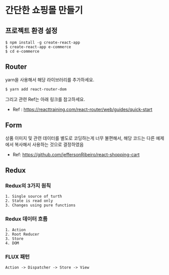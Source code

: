 # 간단한 쇼핑몰 만들기

## 프로젝트 환경 설정

```
$ npm install -g create-react-app
$ create-react-app e-commerce
$ cd e-commerce
```

## Router

yarn을 사용해서 해당 라이브러리를 추가하세요.

```
$ yarn add react-router-dom
```

그리고 관련 Ref는 아래 링크를 참고하세요.

* Ref : https://reacttraining.com/react-router/web/guides/quick-start

## Form

상품 이미지 및 관련 데이터를 별도로 코딩하는게 너무 불편해서, 해당 코드는 다른 예제에서 복사해서 사용하는 것으로 결정하였음

* Ref: https://github.com/jeffersonRibeiro/react-shopping-cart

## Redux

### Redux의 3가지 원칙

```
1. Single source of turth
2. State is read only
3. Changes using pure functions
```

### Redux 데이터 흐름

```
1. Action
2. Root Reducer
3. Store
4. DOM
```

### FLUX 패턴

```
Action -> Dispatcher -> Store -> View
```